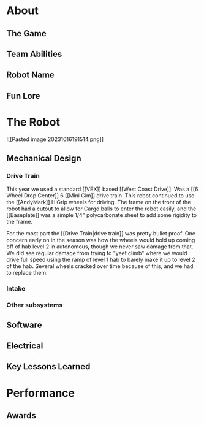 # About

## The Game

## Team Abilities

## Robot Name

## Fun Lore

# The Robot

![[Pasted image 20231016191514.png]]
## Mechanical Design

### Drive Train

This year we used a standard [[VEX]] based [[West Coast Drive]]. Was a [[6 Wheel Drop Center]] 6 [[Mini Cim]] drive train. This robot continued to use the [[AndyMark]] HiGrip wheels for driving. The frame on the front of the robot had a cutout to allow for Cargo balls to enter the robot easily, and the [[Baseplate]] was a simple 1/4" polycarbonate sheet to add some rigidity to the frame.

For the most part the [[Drive Train|drive train]] was pretty bullet proof. One concern early on in the season was how the wheels would hold up coming off of hab level 2 in autonomous, though we never saw damage from that. We did see regular damage from trying to "yeet climb" where we would drive full speed using the ramp of level 1 hab to barely make it up to level 2 of the hab. Several wheels cracked over time because of this, and we had to replace them.
### Intake

### Other subsystems

## Software

## Electrical

## Key Lessons Learned

# Performance

## Awards
